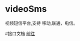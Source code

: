 # videoSms
视频短信平台,支持 移动,联通，电信。

#接口文档 <a href="http://doc.szxinsudu.com/web/#/1" target="_blank">前往</a>
